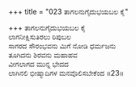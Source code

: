 +++
title = "023 ತಾಗಲನುಗೈದುಭಯಬಲ ಕೈ"

+++
ತಾಗಲನುಗೈದುಭಯಬಲ ಕೈ  
ಲಾಗನೀಕ್ಷಿಸುತಿರಲು ರಿಪುಬಲ  
ಸಾಗರದ ಸೌರಂಭವನು ಮಿಗೆ ನೋಡಿ ಧರ್ಮಜನು  
ತೂಗಿದನು ಶಿರವನು ಮಹಾಹವ  
ವೀಗಲಾಗದ ಮುನ್ನ ಭೇದದ  
ಲಾಗಿನಲಿ ಭೀಷ್ಮಾದಿಗಳ ಮನವೊಲಿಸಬೇಕೆಂದ     ॥23॥